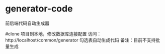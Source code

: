 # generator-code
前后端代码自动生成器

#clone 项目到本地，修改数据库连接配置
访问：http://localhost/common/generator 勾选表自动生成代码
备注：目前不支持批量生成

